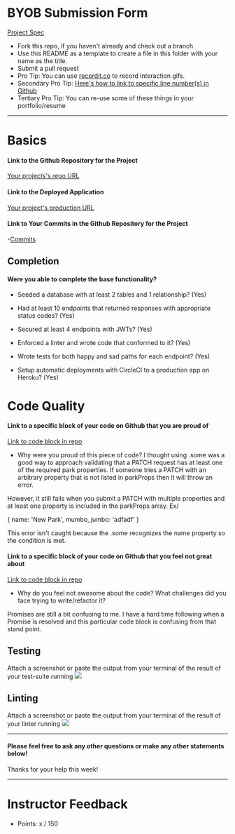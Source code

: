 # BYOB Submission Form

[Project Spec](http://frontend.turing.io/projects/build-your-own-backend.html)

* Fork this repo, if you haven't already and check out a branch
* Use this README as a template to create a file in this folder with your name as the title.
* Submit a pull request
* Pro Tip: You can use [recordit.co](http://recordit.co/) to record interaction gifs.
* Secondary Pro Tip: [Here's how to link to specific line number(s) in Github](http://stackoverflow.com/questions/23821235/how-to-link-to-specific-line-number-on-github)
* Tertiary Pro Tip: You can re-use some of these things in your portfolio/resume

------

# Basics

#### Link to the Github Repository for the Project
[Your projects's repo URL](https://github.com/dunncl15/BYOB)

#### Link to the Deployed Application
[Your project's production URL](https://byob-prod.herokuapp.com/)

#### Link to Your Commits in the Github Repository for the Project

-[Commits](https://github.com/dunncl15/BYOB/commits/master)

## Completion

#### Were you able to complete the base functionality?

* Seeded a database with at least 2 tables and 1 relationship?
(Yes)

* Had at least 10 endpoints that returned responses with appropriate status codes?
(Yes)

* Secured at least 4 endpoints with JWTs?
(Yes)

* Enforced a linter and wrote code that conformed to it?
(Yes)

* Wrote tests for both happy and sad paths for each endpoint?
(Yes)

* Setup automatic deployments with CircleCI to a production app on Heroku?
(Yes)

# Code Quality

#### Link to a specific block of your code on Github that you are proud of
[Link to code block in repo](https://github.com/dunncl15/BYOB/blob/master/server.js#L48-L63)

* Why were you proud of this piece of code?
I thought using .some was a good way to approach validating that a PATCH request has at least one of the required park properties. If someone tries a PATCH with an arbitrary property that is not listed in parkProps then it will throw an error.

However, it still fails when you submit a PATCH with multiple properties and at least one property is included in the parkProps array. Ex/

{ name: 'New Park',
  mumbo_jumbo: 'adfadf' }

This error isn't caught because the .some recognizes the name property so the condition is met.

#### Link to a specific block of your code on Github that you feel not great about
[Link to code block in repo](https://github.com/dunncl15/BYOB/blob/master/db/seeds/dev/locations.js#L21-L28)

* Why do you feel not awesome about the code? What challenges did you face trying to write/refactor it?

Promises are still a bit confusing to me. I have a hard time following when a Promise is resolved and this particular code block is confusing from that stand point.

## Testing

Attach a screenshot or paste the output from your terminal of the result of your test-suite running
![](http://i.imgur.com/wbLfUQ0.png)

## Linting

Attach a screenshot or paste the output from your terminal of the result of your linter running
![](http://i.imgur.com/PnnHnBt.png)

-----

#### Please feel free to ask any other questions or make any other statements below!

Thanks for your help this week!

-----

# Instructor Feedback

- Points: x / 150
